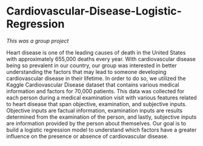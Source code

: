 # Cardiovascular-Disease-Logistic-Regression

*This was a group project*

Heart disease is one of the leading causes of death in the United States with approximately
655,000 deaths every year. With cardiovascular disease being so prevalent in our country, our
group was interested in better understanding the factors that may lead to someone developing
cardiovascular disease in their lifetime. In order to do so, we utilized the Kaggle Cardiovascular
Disease dataset that contains various medical information and factors for 70,000 patients. This
data was collected for each person during a medical examination visit with various features
related to heart disease that span objective, examination, and subjective inputs. Objective inputs
are factual information, examination inputs are results determined from the examination of the
person, and lastly, subjective inputs are information provided by the person about themselves.
Our goal is to build a logistic regression model to understand which factors have a greater
influence on the presence or absence of cardiovascular disease.
